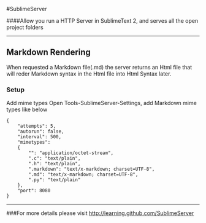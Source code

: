 #SublimeServer

####Allow you run a HTTP Server in SublimeText 2, and serves all the open project folders

------

## Markdown Rendering
When requested a Markdown file(.md) the server returns an Html file that will reder Markdown syntax in the Html file into Html Syntax later.

### Setup
Add mime types
Open Tools-SublimeServer-Settings, add Markdown mime types like below

	{
		"attempts": 5,
		"autorun": false,
		"interval": 500,
		"mimetypes":
		{
			"": "application/octet-stream",
			".c": "text/plain",
			".h": "text/plain",
			".markdown": "text/x-markdown; charset=UTF-8",
			".md": "text/x-markdown; charset=UTF-8",
			".py": "text/plain"
		},
		"port": 8080
	}

------

###For more details please visit http://learning.github.com/SublimeServer
